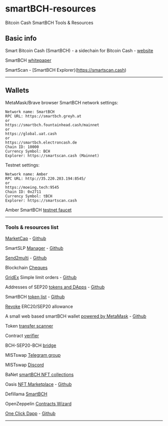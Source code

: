 # smartBCH-resources
Bitcoin Cash SmartBCH Tools & Resources

## Basic info

Smart Bitcoin Cash (SmartBCH) - a sidechain for Bitcoin Cash - [website](https://smartbch.org)

SmartBCH [whitepaper](https://docs.smartbch.org/smartbch/smartbch_whitepaper-en)

SmartScan - [SmartBCH Explorer)(https://smartscan.cash)

----------------------------------------------------------------------------------------------

## Wallets

MetaMask/Brave browser SmartBCH network settings:

```
Network name: SmartBCH
RPC URL: https://smartbch.greyh.at
or
https://smartbch.fountainhead.cash/mainnet
or
https://global.uat.cash
or
https://smartbch.electroncash.de
Chain ID: 10000
Currency Symbol: BCH
Explorer: https://smartscan.cash (Mainnet)

```

Testnet settings:

```
Network name: Amber
RPC URL: http://35.220.203.194:8545/
or
https://moeing.tech:9545
Chain ID: 0x2711
Currency Symbol: tBCH
Explorer: https://smartscan.cash

```

Amber SmartBCH [testnet faucet](http://34.92.246.27:8080/faucet)

----------------------------------------------------------------------------------------------

### Tools & resources list

[MarketCap](https://marketcap.cash) - [Github](https://github.com/MarketCap-Cash/SmartBCH-Token-List)

SmartSLP [Manager](https://smartbch.fountainhead.cash/smartslp/) - [Github](https://github.com/blockparty-sh/smartSLP-manager)

[Send2multi](https://send2multi.github.io/) - [Github](https://github.com/send2multi)

Blockchain [Cheques](https://www.checkbook.cash/)

[GridEx](https://www.gridex.cash/) Simple limit orders - [Github](https://github.com/limitorders/limitorders)

Addresses of SEP20 [tokens and DApps](https://sep20tokens.github.io) - [Github](https://github.com/sep20tokens/sep20tokens.github.io)

SmartBCH [token list](https://zh.thedev.id/sep20tokens) - [Github](https://github.com/zh/smartbch-token-list)

[Revoke](https://revoke.cash/) ERC20/SEP20 allowance

A small web based smartBCH wallet [powered by MetaMask](https://smartmask.cash) - [Github](https://github.com/zquestz/smartmask)

Token [transfer scanner](http://smartbch.tuxpaper.nu/TokenTransferScanner/)

Contract [verifier](https://www.contractverifier.com)

BCH-SEP20-BCH [bridge](https://hop.cash)

MISTswap [Telegram group](https://t.me/MistSwapOfficial)

MISTswap [Discord](https://discord.gg/mistswapdex)

BaNet [smartBCH NFT collections ](https://ba.net/amkt-smartbch/collections.html)

Oasis [NFT Marketplace](https://oasis.cash) - [Github](https://github.com/oasis-nft)

Defillama [SmartBCH](https://defillama.com/chain/smartBCH)

OpenZeppelin [Contracts Wizard](https://wizard.openzeppelin.com/)

[One Click Dapp](https://oneclickdapp.com/) - [Github](https://github.com/oneclickdapp/)

----------------------------------------------------------------------------------------------
